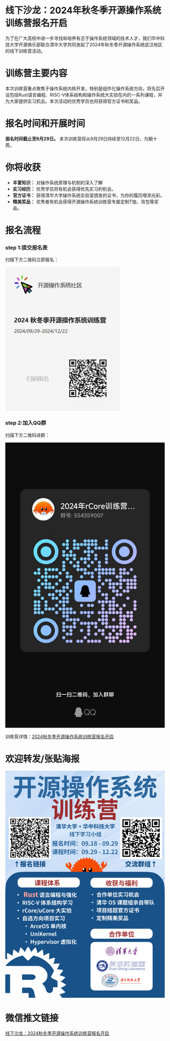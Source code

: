 # 线下沙龙：2024年秋冬季开源操作系统训练营报名开启

为了在广大高校中进一步寻找和培养有志于操作系统领域的技术人才，我们华中科技大学开源俱乐部联合清华大学共同发起了2024年秋冬季开源操作系统武汉地区的线下训练营活动。

# 训练营主要内容

本次训练营重点聚焦于操作系统内核开发，特别是组件化操作系统方向，将先后开设包括Rust语言编程、RISC-V体系结构和操作系统大实验在内的一系列课程，并为大家提供实习机会。本次活动的优秀学员也将获得官方证书和奖品。

# 报名时间和开展时间

 **报名时间截止至9月29日。** 本次训练营将从9月29日持续至12月22日，为期十周。

# 你将收获

* **丰富知识：** 对操作系统原理与机制的深入了解
* **实习经历：** 优秀学员将有机会获得优先实习的机会。
* **官方证书：** 获得清华大学操作系统实验室颁发的证书，为你的履历增添光彩。
* **精美奖品：** 优秀者有机会获得开源操作系统训练营专属定制T恤、背包等奖品。

# 报名流程

### step 1:提交报名表

扫描下方二维码立即报名：

![活动报名二维码](images/signup_QRcode.png)

### step 2:加入QQ群

扫描下方二维码进群：

![活动QQ群二维码](images/QQgroup_QRcode.jpg)

训练营详情：[2024秋冬季开源操作系统训练营报名开启](https://mp.weixin.qq.com/s?__biz=MzI0OTcwMDk2MQ==&mid=2247484495&idx=1&sn=bd496d6cf835ae3f8bdd5fec16f1891e&scene=21&token=1890778131&lang=zh_CN#wechat_redirect)

# 欢迎转发/张贴海报

![活动宣传海报](images/poster2.png)

# 微信推文链接

[线下沙龙：2024秋冬季开源操作系统训练营报名开启](https://mp.weixin.qq.com/s/Is6XXpoZ_L4JoY7f7iWoYQ)
